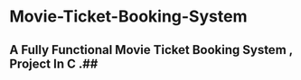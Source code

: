 # Movie-Ticket-Booking-System

## A Fully Functional Movie Ticket Booking System , Project In C .## 

